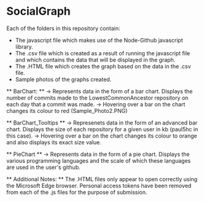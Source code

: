 # SocialGraph

Each of the folders in this repository contain:
- The javascript file which makes use of the Node-Github javascript library.
- The .csv file which is created as a result of running the javascript file and which contains the data that will be displayed in the graph.
- The .HTML file which creates the graph based on the data in the .csv file.
- Sample photos of the graphs created.

** BarChart: **
-> Represents data in the form of a bar chart. Displays the number of commits made to the LowestCommonAncestor repository 
   on each day that a commit was made.
-> Hovering over a bar on the chart changes its colour to red (Sample_Photo2.PNG)

** BarChart_Tooltips **
-> Represenets data in the form of an advanced bar chart. Displays the size of each repository for a given 
   user in kb (paul5hc in this case).
-> Hovering over a bar on the chart changes its colour to orange and also displays its exact size value.   

** PieChart **
-> Represents data in the form of a pie chart. Displays the various programming languages and the scale of which these languages are 
   used in the user's github.

** Additional Notes: **
The .HTML files only appear to open correctly using the Microsoft Edge browser.
Personal access tokens have been removed from each of the .js files for the purpose of submission.
